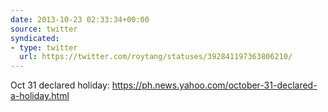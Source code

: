 ```yaml
---
date: 2013-10-23 02:33:34+00:00
source: twitter
syndicated:
- type: twitter
  url: https://twitter.com/roytang/statuses/392841197363806210/
---
```


Oct 31 declared holiday: https://ph.news.yahoo.com/october-31-declared-a-holiday.html